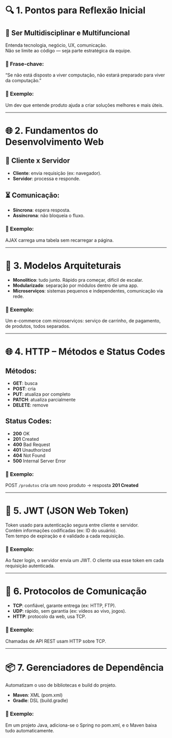 # 🔍 1. Pontos para Reflexão Inicial

## 🧠 Ser Multidisciplinar e Multifuncional
Entenda tecnologia, negócio, UX, comunicação.  
Não se limite ao código — seja parte estratégica da equipe.

### 💬 Frase-chave:
“Se não está disposto a viver computação, não estará preparado para viver da computação.”

### 📌 Exemplo:
Um dev que entende produto ajuda a criar soluções melhores e mais úteis.

---

# 🌐 2. Fundamentos do Desenvolvimento Web

## 🔁 Cliente x Servidor
- **Cliente**: envia requisição (ex: navegador).
- **Servidor**: processa e responde.

## ⏳ Comunicação:
- **Síncrona**: espera resposta.
- **Assíncrona**: não bloqueia o fluxo.

### 📌 Exemplo:
AJAX carrega uma tabela sem recarregar a página.

---

# 🧱 3. Modelos Arquiteturais

- **Monolítico**: tudo junto. Rápido pra começar, difícil de escalar.
- **Modularizado**: separação por módulos dentro de uma app.
- **Microserviços**: sistemas pequenos e independentes, comunicação via rede.

### 📌 Exemplo:
Um e-commerce com microserviços: serviço de carrinho, de pagamento, de produtos, todos separados.

---

# 🌐 4. HTTP – Métodos e Status Codes

## Métodos:
- **GET**: busca
- **POST**: cria
- **PUT**: atualiza por completo
- **PATCH**: atualiza parcialmente
- **DELETE**: remove

## Status Codes:
- **200** OK
- **201** Created
- **400** Bad Request
- **401** Unauthorized
- **404** Not Found
- **500** Internal Server Error

### 📌 Exemplo:
POST `/produtos` cria um novo produto → resposta **201 Created**

---

# 🔐 5. JWT (JSON Web Token)
Token usado para autenticação segura entre cliente e servidor.  
Contém informações codificadas (ex: ID do usuário).  
Tem tempo de expiração e é validado a cada requisição.

### 📌 Exemplo:
Ao fazer login, o servidor envia um JWT. O cliente usa esse token em cada requisição autenticada.

---

# 📡 6. Protocolos de Comunicação

- **TCP**: confiável, garante entrega (ex: HTTP, FTP).
- **UDP**: rápido, sem garantia (ex: vídeos ao vivo, jogos).
- **HTTP**: protocolo da web, usa TCP.

### 📌 Exemplo:
Chamadas de API REST usam HTTP sobre TCP.

---

# 📦 7. Gerenciadores de Dependência
Automatizam o uso de bibliotecas e build do projeto.

- **Maven**: XML (pom.xml)
- **Gradle**: DSL (build.gradle)

### 📌 Exemplo:
Em um projeto Java, adiciona-se o Spring no pom.xml, e o Maven baixa tudo automaticamente.
